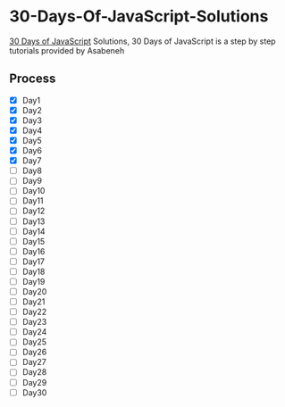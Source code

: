 # 30-Days-Of-JavaScript-Solutions
[30 Days of JavaScript](https://github.com/Asabeneh/30-Days-Of-JavaScript/) Solutions,  30 Days of JavaScript is a step by step tutorials provided by Asabeneh<br>
## Process
- [x] Day1    
- [x] Day2
- [x] Day3
- [x] Day4
- [x] Day5
- [x] Day6
- [x] Day7
- [ ] Day8
- [ ] Day9
- [ ] Day10
- [ ] Day11
- [ ] Day12
- [ ] Day13
- [ ] Day14
- [ ] Day15
- [ ] Day16
- [ ] Day17
- [ ] Day18
- [ ] Day19
- [ ] Day20
- [ ] Day21
- [ ] Day22
- [ ] Day23
- [ ] Day24
- [ ] Day25
- [ ] Day26
- [ ] Day27
- [ ] Day28
- [ ] Day29
- [ ] Day30  
